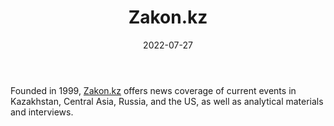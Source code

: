 ﻿---
title: "Zakon.kz"
linkTitle: "Zakon.kz"
contributor: ["Aizada Arystanbek"]
date: 2022-07-27
countries: ["Kazakhstan"]
category: ["State-affiliated media"]
tags: ["media publication", "news", "state media"]
date_start: [1999]
date_end: []
data_type: ["news"] 
language: ["Russian", "Kazakh"]
description: 
  Zakon.kz offers news coverage of current events in Kazakhstan, Central Asia, Russia, and the US, as well as analytical materials and interviews.
---

Founded in 1999, [Zakon.kz](https://www.zakon.kz/) offers news coverage of current events in Kazakhstan, Central Asia, Russia, and the US, as well as analytical materials and interviews.
